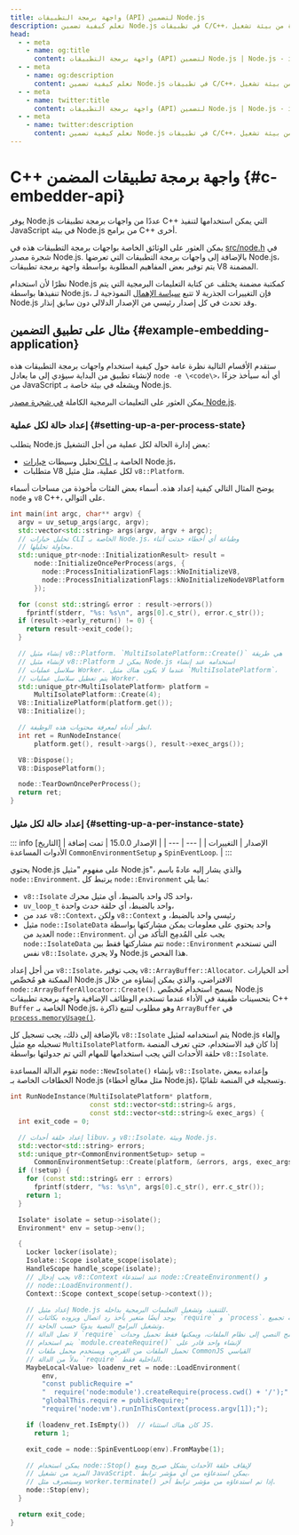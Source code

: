 ```yaml
---
title: واجهة برمجة التطبيقات (API) لتضمين Node.js
description: تعلم كيفية تضمين Node.js في تطبيقات C/C++، مما يسمح للمطورين بالاستفادة من بيئة تشغيل JavaScript الخاصة بـ Node.js داخل تطبيقاتهم الأصلية.
head:
  - - meta
    - name: og:title
      content: واجهة برمجة التطبيقات (API) لتضمين Node.js | Node.js - iDoc.dev
  - - meta
    - name: og:description
      content: تعلم كيفية تضمين Node.js في تطبيقات C/C++، مما يسمح للمطورين بالاستفادة من بيئة تشغيل JavaScript الخاصة بـ Node.js داخل تطبيقاتهم الأصلية.
  - - meta
    - name: twitter:title
      content: واجهة برمجة التطبيقات (API) لتضمين Node.js | Node.js - iDoc.dev
  - - meta
    - name: twitter:description
      content: تعلم كيفية تضمين Node.js في تطبيقات C/C++، مما يسمح للمطورين بالاستفادة من بيئة تشغيل JavaScript الخاصة بـ Node.js داخل تطبيقاتهم الأصلية.
---
```



# C++ واجهة برمجة تطبيقات المضمن {#c-embedder-api}

يوفر Node.js عددًا من واجهات برمجة تطبيقات C++ التي يمكن استخدامها لتنفيذ JavaScript في بيئة Node.js من برامج C++ أخرى.

يمكن العثور على الوثائق الخاصة بواجهات برمجة التطبيقات هذه في [src/node.h](https://github.com/nodejs/node/blob/HEAD/src/node.h) في شجرة مصدر Node.js. بالإضافة إلى واجهات برمجة التطبيقات التي تعرضها Node.js، يتم توفير بعض المفاهيم المطلوبة بواسطة واجهة برمجة تطبيقات V8 المضمنة.

نظرًا لأن استخدام Node.js كمكتبة مضمنة يختلف عن كتابة التعليمات البرمجية التي يتم تنفيذها بواسطة Node.js، فإن التغييرات الجذرية لا تتبع [سياسة الإهمال](/ar/nodejs/api/deprecations) النموذجية لـ Node.js وقد تحدث في كل إصدار رئيسي من الإصدار الدلالي دون سابق إنذار.

## مثال على تطبيق التضمين {#example-embedding-application}

ستقدم الأقسام التالية نظرة عامة حول كيفية استخدام واجهات برمجة التطبيقات هذه لإنشاء تطبيق من البداية سيؤدي إلى ما يعادل `node -e \<code\>`، أي أنه سيأخذ جزءًا من JavaScript ويشغله في بيئة خاصة بـ Node.js.

يمكن العثور على التعليمات البرمجية الكاملة [في شجرة مصدر Node.js](https://github.com/nodejs/node/blob/HEAD/test/embedding/embedtest.cc).

### إعداد حالة لكل عملية {#setting-up-a-per-process-state}

يتطلب Node.js بعض إدارة الحالة لكل عملية من أجل التشغيل:

- تحليل وسيطات [خيارات CLI](/ar/nodejs/api/cli) الخاصة بـ Node.js،
- متطلبات V8 لكل عملية، مثل مثيل `v8::Platform`.

يوضح المثال التالي كيفية إعداد هذه. أسماء بعض الفئات مأخوذة من مساحات أسماء `node` و `v8` C++، على التوالي.

```C++ [C++]
int main(int argc, char** argv) {
  argv = uv_setup_args(argc, argv);
  std::vector<std::string> args(argv, argv + argc);
  // تحليل خيارات CLI الخاصة بـ Node.js، وطباعة أي أخطاء حدثت أثناء
  // محاولة تحليلها.
  std::unique_ptr<node::InitializationResult> result =
      node::InitializeOncePerProcess(args, {
        node::ProcessInitializationFlags::kNoInitializeV8,
        node::ProcessInitializationFlags::kNoInitializeNodeV8Platform
      });

  for (const std::string& error : result->errors())
    fprintf(stderr, "%s: %s\n", args[0].c_str(), error.c_str());
  if (result->early_return() != 0) {
    return result->exit_code();
  }

  // إنشاء مثيل v8::Platform. `MultiIsolatePlatform::Create()` هي طريقة
  // لإنشاء مثيل v8::Platform يمكن لـ Node.js استخدامه عند إنشاء
  // سلاسل عمليات Worker. عندما لا يكون هناك مثيل `MultiIsolatePlatform`،
  // يتم تعطيل سلاسل عمليات Worker.
  std::unique_ptr<MultiIsolatePlatform> platform =
      MultiIsolatePlatform::Create(4);
  V8::InitializePlatform(platform.get());
  V8::Initialize();

  // انظر أدناه لمعرفة محتويات هذه الوظيفة.
  int ret = RunNodeInstance(
      platform.get(), result->args(), result->exec_args());

  V8::Dispose();
  V8::DisposePlatform();

  node::TearDownOncePerProcess();
  return ret;
}
```

### إعداد حالة لكل مثيل {#setting-up-a-per-instance-state}


::: info [التاريخ]
| الإصدار | التغييرات |
| --- | --- |
| الإصدار 15.0.0 | تمت إضافة الأدوات المساعدة `CommonEnvironmentSetup` و `SpinEventLoop`. |
:::

يحتوي Node.js على مفهوم "مثيل Node.js"، والذي يشار إليه عادةً باسم `node::Environment`. يرتبط كل `node::Environment` بما يلي:

- `v8::Isolate` واحد بالضبط، أي مثيل محرك JS واحد،
- `uv_loop_t` واحد بالضبط، أي حلقة حدث واحدة،
- عدد من `v8::Context`، ولكن `v8::Context` رئيسي واحد بالضبط، و
- مثيل `node::IsolateData` واحد يحتوي على معلومات يمكن مشاركتها بواسطة العديد من `node::Environment`. يجب على المُدمِج التأكد من أن `node::IsolateData` تتم مشاركتها فقط بين `node::Environment` التي تستخدم نفس `v8::Isolate`، ولا يجري Node.js هذا الفحص.

من أجل إعداد `v8::Isolate`، يجب توفير `v8::ArrayBuffer::Allocator`. أحد الخيارات الممكنة هو مُخصِّص Node.js الافتراضي، والذي يمكن إنشاؤه من خلال `node::ArrayBufferAllocator::Create()`. يسمح استخدام مُخصِّص Node.js بتحسينات طفيفة في الأداء عندما تستخدم الوظائف الإضافية واجهة برمجة تطبيقات C++ `Buffer` الخاصة بـ Node.js، وهو مطلوب لتتبع ذاكرة `ArrayBuffer` في [`process.memoryUsage()`](/ar/nodejs/api/process#processmemoryusage).

بالإضافة إلى ذلك، يجب تسجيل كل `v8::Isolate` يتم استخدامه لمثيل Node.js وإلغاء تسجيله مع مثيل `MultiIsolatePlatform`، إذا كان قيد الاستخدام، حتى تعرف المنصة حلقة الأحداث التي يجب استخدامها للمهام التي تم جدولتها بواسطة `v8::Isolate`.

تقوم الدالة المساعدة `node::NewIsolate()` بإنشاء `v8::Isolate`، وإعداده ببعض الخطافات الخاصة بـ Node.js (مثل معالج أخطاء Node.js)، وتسجيله في المنصة تلقائيًا.

```C++ [C++]
int RunNodeInstance(MultiIsolatePlatform* platform,
                    const std::vector<std::string>& args,
                    const std::vector<std::string>& exec_args) {
  int exit_code = 0;

  // إعداد حلقة أحداث libuv، و v8::Isolate، وبيئة Node.js.
  std::vector<std::string> errors;
  std::unique_ptr<CommonEnvironmentSetup> setup =
      CommonEnvironmentSetup::Create(platform, &errors, args, exec_args);
  if (!setup) {
    for (const std::string& err : errors)
      fprintf(stderr, "%s: %s\n", args[0].c_str(), err.c_str());
    return 1;
  }

  Isolate* isolate = setup->isolate();
  Environment* env = setup->env();

  {
    Locker locker(isolate);
    Isolate::Scope isolate_scope(isolate);
    HandleScope handle_scope(isolate);
    // يجب إدخال v8::Context عند استدعاء node::CreateEnvironment() و
    // node::LoadEnvironment().
    Context::Scope context_scope(setup->context());

    // إعداد مثيل Node.js للتنفيذ، وتشغيل التعليمات البرمجية بداخله.
    // يوجد أيضًا متغير يأخذ رد اتصال ويزوده بكائنات `require` و `process`، بحيث يمكنه تجميع
    // وتشغيل البرامج النصية يدويًا حسب الحاجة.
    // لا تصل الدالة `require` الموجودة داخل هذا البرنامج النصي إلى نظام الملفات، ويمكنها فقط تحميل وحدات Node.js المضمنة.
    // يتم استخدام `module.createRequire()` لإنشاء واحد قادر على
    // تحميل الملفات من القرص، ويستخدم محمل ملفات CommonJS القياسي
    // بدلاً من الدالة `require` الداخلية فقط.
    MaybeLocal<Value> loadenv_ret = node::LoadEnvironment(
        env,
        "const publicRequire ="
        "  require('node:module').createRequire(process.cwd() + '/');"
        "globalThis.require = publicRequire;"
        "require('node:vm').runInThisContext(process.argv[1]);");

    if (loadenv_ret.IsEmpty())  // كان هناك استثناء JS.
      return 1;

    exit_code = node::SpinEventLoop(env).FromMaybe(1);

    // يمكن استخدام node::Stop() لإيقاف حلقة الأحداث بشكل صريح ومنع
    // المزيد من تشغيل JavaScript. يمكن استدعاؤه من أي مؤشر ترابط،
    // وسيتصرف مثل worker.terminate() إذا تم استدعاؤه من مؤشر ترابط آخر.
    node::Stop(env);
  }

  return exit_code;
}
```
